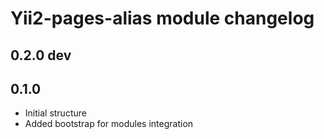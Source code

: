 Yii2-pages-alias module changelog
==============================================

0.2.0 dev
---------

0.1.0
---------------------
- Initial structure
- Added bootstrap for modules integration